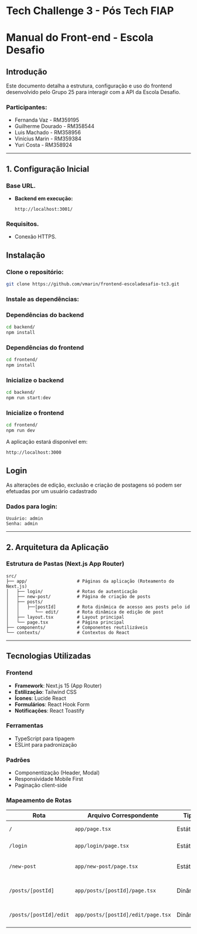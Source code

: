 # Tech Challenge 3 - Pós Tech FIAP

# Manual do Front-end - Escola Desafio

## Introdução

Este documento detalha a estrutura, configuração e uso do frontend desenvolvido pelo Grupo 25 para interagir com a API da Escola Desafio.

### Participantes:

- Fernanda Vaz - RM359195
- Guilherme Dourado - RM358544
- Luis Machado - RM358956
- Vinícius Marin - RM359384
- Yuri Costa - RM358924

---

## 1. Configuração Inicial

### Base URL.

- **Backend em execução:**
  ```
  http://localhost:3001/
  ```

### Requisitos.

- Conexão HTTPS.

## Instalação

### Clone o repositório:

```bash
git clone https://github.com/vmarin/frontend-escoladesafio-tc3.git
```

### Instale as dependências:

### Dependências do backend

```bash
cd backend/
npm install
```

### Dependências do frontend

```bash
cd frontend/
npm install
```

### Inicialize o backend

```bash
cd backend/
npm run start:dev
```

### Inicialize o frontend

```bash
cd frontend/
npm run dev
```

A aplicação estará disponível em:

```bash
http://localhost:3000
```

## Login

As alterações de edição, exclusão e criação de postagens só podem ser efetuadas por um usuário cadastrado

### Dados para login:

```
Usuário: admin
Senha: admin
```

---

## 2. Arquitetura da Aplicação

### Estrutura de Pastas (Next.js App Router)

```plaintext
src/
├── app/                   # Páginas da aplicação (Roteamento do Next.js)
│   ├── login/             # Rotas de autenticação
│   ├── new-post/          # Página de criação de posts
│   ├── posts/
│   │   ├──[postId]        # Rota dinâmica de acesso aos posts pelo id
│   │      └── edit/       # Rota dinâmica de edição de post
│   ├── layout.tsx         # Layout principal
│   └── page.tsx           # Página principal
├── components/            # Componentes reutilizáveis
└── contexts/              # Contextos do React

```

---

## Tecnologias Utilizadas

### Frontend

- **Framework**: Next.js 15 (App Router)
- **Estilização**: Tailwind CSS
- **Ícones**: Lucide React
- **Formulários**: React Hook Form
- **Notificações**: React Toastify

### Ferramentas

- TypeScript para tipagem
- ESLint para padronização

### Padrões

- Componentização (Header, Modal)
- Responsividade Mobile First
- Paginação client-side

### Mapeamento de Rotas

| Rota                   | Arquivo Correspondente             | Tipo     | Autenticação | Descrição                            |
| ---------------------- | ---------------------------------- | -------- | ------------ | ------------------------------------ |
| `/`                    | `app/page.tsx`                     | Estática | Pública      | Página inicial (home)                |
| `/login`               | `app/login/page.tsx`               | Estática | Pública      | Autenticação de usuários             |
| `/new-post`            | `app/new-post/page.tsx`            | Estática | Privada      | Formulário de criação de posts       |
| `/posts/[postId]`      | `app/posts/[postId]/page.tsx`      | Dinâmica | Pública      | Detalhes de um post específico       |
| `/posts/[postId]/edit` | `app/posts/[postId]/edit/page.tsx` | Dinâmica | Privada      | Edição de post (requer autenticação) |
